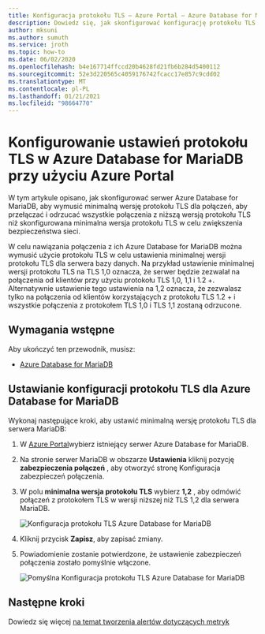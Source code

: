```yaml
---
title: Konfiguracja protokołu TLS — Azure Portal — Azure Database for MariaDB
description: Dowiedz się, jak skonfigurować konfigurację protokołu TLS przy użyciu Azure Portal dla Azure Database for MariaDB
author: mksuni
ms.author: sumuth
ms.service: jroth
ms.topic: how-to
ms.date: 06/02/2020
ms.openlocfilehash: b4e167714ffccd20b4628fd21fb6b284d5400112
ms.sourcegitcommit: 52e3d220565c4059176742fcacc17e857c9cdd02
ms.translationtype: MT
ms.contentlocale: pl-PL
ms.lasthandoff: 01/21/2021
ms.locfileid: "98664770"
---
```

# <a name="configuring-tls-settings-in-azure-database-for-mariadb-using-azure-portal"></a>Konfigurowanie ustawień protokołu TLS w Azure Database for MariaDB przy użyciu Azure Portal

W tym artykule opisano, jak skonfigurować serwer Azure Database for MariaDB, aby wymusić minimalną wersję protokołu TLS dla połączeń, aby przełączać i odrzucać wszystkie połączenia z niższą wersją protokołu TLS niż skonfigurowana minimalna wersja protokołu TLS w celu zwiększenia bezpieczeństwa sieci.

W celu nawiązania połączenia z ich Azure Database for MariaDB można wymusić użycie protokołu TLS w celu ustawienia minimalnej wersji protokołu TLS dla serwera bazy danych. Na przykład ustawienie minimalnej wersji protokołu TLS na TLS 1,0 oznacza, że serwer będzie zezwalał na połączenia od klientów przy użyciu protokołu TLS 1,0, 1,1 i 1.2 +. Alternatywnie ustawienie tego ustawienia na 1,2 oznacza, że zezwalasz tylko na połączenia od klientów korzystających z protokołu TLS 1.2 + i wszystkie połączenia z protokołem TLS 1,0 i TLS 1,1 zostaną odrzucone.

## <a name="prerequisites"></a>Wymagania wstępne

Aby ukończyć ten przewodnik, musisz:

* [Azure Database for MariaDB](quickstart-create-mariaDB-server-database-using-azure-portal.md)

## <a name="set-tls-configurations-for-azure-database-for-mariadb"></a>Ustawianie konfiguracji protokołu TLS dla Azure Database for MariaDB

Wykonaj następujące kroki, aby ustawić minimalną wersję protokołu TLS dla serwera MariaDB:

1. W [Azure Portal](https://portal.azure.com/)wybierz istniejący serwer Azure Database for MariaDB.

1. Na stronie serwer MariaDB w obszarze **Ustawienia** kliknij pozycję **zabezpieczenia połączeń** , aby otworzyć stronę Konfiguracja zabezpieczeń połączenia.

1. W polu **minimalna wersja protokołu TLS** wybierz **1,2** , aby odmówić połączeń z protokołem TLS w wersji niższej niż TLS 1,2 dla serwera MariaDB.

    ![Konfiguracja protokołu TLS Azure Database for MariaDB](./media/howto-tls-configurations/tls-configurations.png)

1. Kliknij przycisk **Zapisz**, aby zapisać zmiany.

1. Powiadomienie zostanie potwierdzone, że ustawienie zabezpieczeń połączenia zostało pomyślnie włączone.

    ![Pomyślna Konfiguracja protokołu TLS Azure Database for MariaDB](./media/howto-tls-configurations/tls-configurations-success.png)

## <a name="next-steps"></a>Następne kroki

Dowiedz się więcej [na temat tworzenia alertów dotyczących metryk](howto-alert-metric.md)